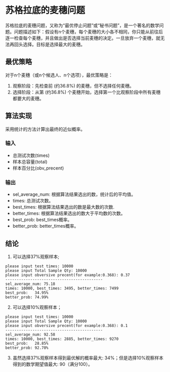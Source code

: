 # 苏格拉底的麦穗问题

苏格拉底的麦穗问题，又称为“最优停止问题”或“秘书问题”，是一个著名的数学问题。问题描述如下：假设有n个麦穗，每个麦穗的大小各不相同，你只能从前往后逐一检查每个麦穗，并且做出是否选择当前麦穗的决定。一旦放弃一个麦穗，就无法再回头选择。目标是选择最大的麦穗。

## 最优策略

对于n个麦穗（或n个候选人、n个选项），最优策略是：
1. 观察阶段：先检查前 (约36.8%) 的麦穗，但不选择任何麦穗。
2. 选择阶段：从第 (约36.8%) 个麦穗开始，选择第一个比观察阶段中所有麦穗都要大的麦穗。

## 算法实现

采用统计的方法计算出最终的近似概率。

### 输入

- 总测试次数(times)
- 样本总容量(total)
- 样本百分比(obv_precent)

### 输出

- sel_average_num: 根据算法结果选出的数，统计后的平均值。
- times: 总测试次数。
- best_times: 根据算法结果选出的数是最大数的次数.
- better_times: 根据算法结果选出的数大于平均数的次数。
- best_prob: best_times概率。
- better_prob: better_times概率。

## 结论

1. 可以选择37%观察样本;
```
please input test times: 10000
please input Total Sample Qty: 10000
please input obversive precent(for example:0.368): 0.37
-------------------------------------------
sel_average_num: 75.18
times: 10000, best_times: 3495, better_times: 7499
best_prob:   34.95%
better_prob: 74.99%
```

2. 可以选择10%观察样本；
```
please input test times: 10000
please input Total Sample Qty: 10000
please input obversive precent(for example:0.368): 0.1
-------------------------------------------
sel_average_num: 92.58
times: 10000, best_times: 2885, better_times: 9270
best_prob:   28.85%
better_prob: 92.70%
```

3. 虽然选择37%观察样本得到最优解的概率最大: 34%；但是选择10%观察样本得到的数学期望值最大: 90（满分100）。
